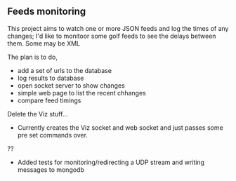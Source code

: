 ## Feeds monitoring

This project aims to watch one or more JSON feeds and log the times of any changes; I'd like to monitoor some golf feeds to see the delays between them. Some may be XML

The plan is to do, 
- add a set of urls to the database
- log results to database
- open socket server to show changes
- simple web page to list the recent chhanges
- compare feed timings

Delete the Viz stuff...
- Currently creates the Viz socket and web socket and just passes some pre set commands over.

??
- Added tests for monitoring/redirecting a UDP stream and writing messages to mongodb


